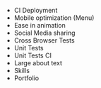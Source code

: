 * CI Deployment
* Mobile optimization (Menu)
* Ease in animation
* Social Media sharing 
* Cross Browser Tests
* Unit Tests
* Unit Tests CI
* Large about text
* Skills
* Portfolio